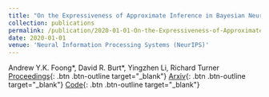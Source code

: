 ```yaml
---
title: "On the Expressiveness of Approximate Inference in Bayesian Neural Networks"
collection: publications
permalink: /publication/2020-01-01-On-the-Expressiveness-of-Approximate-Inference-in-Bayesian-Neural-Networks
date: 2020-01-01
venue: 'Neural Information Processing Systems (NeurIPS)'
---
```

Andrew Y.K. Foong\*,  David R. Burt\*,  Yingzhen Li,  Richard Turner
[Proceedings](https://proceedings.neurips.cc/paper/2020/hash/b6dfd41875bc090bd31d0b1740eb5b1b-Abstract.html){: .btn .btn-outline target="_blank"} [Arxiv](https://arxiv.org/abs/1903.03571){: .btn .btn-outline target="_blank"} [Code](https://github.com/cambridge-mlg/expressiveness-approx-bnns){: .btn .btn-outline target="_blank"}
